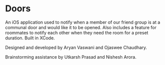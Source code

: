 # Doors

An iOS application used to notify when a member of our friend group is at a communal door and would like it to be opened. Also includes a feature for roommates to notify each other when they need the room for a preset duration. Built in XCode.

Designed and developed by Aryan Vaswani and Ojaswee Chaudhary. 

Brainstorming assistance by Utkarsh Prasad and Nishesh Arora.
